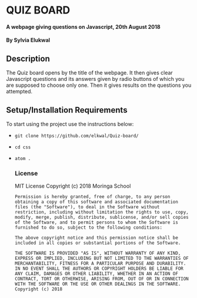 # QUIZ BOARD

#### A webpage giving questions on Javascript, 20th August 2018

#### By **Sylvia Elukwal**

## Description

The Quiz board opens by the title of the webpage. It then gives clear Javascript questions and its answers given by radio buttons of which you are supposed to choose only one. Then it gives results on the questions you attempted.

## Setup/Installation Requirements

To start using the project use the instructions below:

-   `git clone https://github.com/elkwal/Quiz-board/`
-   `cd css`
-   `atom .`
    ### License

    MIT License
    Copyright (c) 2018 Moringa School

        Permission is hereby granted, free of charge, to any person obtaining a copy of this software and associated documentation files (the "Software"), to deal in the Software without restriction, including without limitation the rights to use, copy, modify, merge, publish, distribute, sublicense, and/or sell copies of the Software, and to permit persons to whom the Software is furnished to do so, subject to the following conditions:

        The above copyright notice and this permission notice shall be included in all copies or substantial portions of the Software.

        THE SOFTWARE IS PROVIDED "AS IS", WITHOUT WARRANTY OF ANY KIND, EXPRESS OR IMPLIED, INCLUDING BUT NOT LIMITED TO THE WARRANTIES OF MERCHANTABILITY, FITNESS FOR A PARTICULAR PURPOSE AND DURABILITY. IN NO EVENT SHALL THE AUTHORS OR COPYRIGHT HOLDERS BE LIABLE FOR ANY CLAIM, DAMAGES OR OTHER LIABILITY, WHETHER IN AN ACTION OF CONTRACT, TORT OR OTHERWISE, ARISING FROM, OUT OF OR IN CONNECTION WITH THE SOFTWARE OR THE USE OR OTHER DEALINGS IN THE SOFTWARE.
        Copyright (c) 2018

